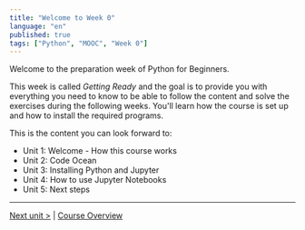 ```yaml
---
title: "Welcome to Week 0"
language: "en"
published: true
tags: ["Python", "MOOC", "Week 0"]
---
```


Welcome to the preparation week of Python for Beginners.

This week is called _Getting Ready_ and the goal is to provide you with
everything you need to know to be able to follow the content and solve
the exercises during the following weeks.
You'll learn how the course is set up and how to install the required programs.

This is the content you can look forward to:

- Unit 1: Welcome - How this course works
- Unit 2: Code Ocean
- Unit 3: Installing Python and Jupyter
- Unit 4: How to use Jupyter Notebooks
- Unit 5: Next steps

---

[Next unit >](/teaching/python-mooc/week0_unit1_welcome) | [Course Overview](/teaching/python-mooc)